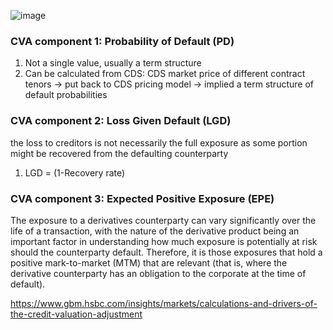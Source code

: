 ![image](https://github.com/mincongzhang/Quant100Public/assets/5571030/7157e122-9585-46b4-b805-d5444fa8926c)


### CVA component 1: Probability of Default (PD)

1. Not a single value, usually a term structure
2. Can be calculated from CDS: CDS market price of different contract tenors -> put back to CDS pricing model -> implied a term structure of default probabilities

### CVA component 2: Loss Given Default (LGD)

the loss to creditors is not necessarily the full exposure as some portion might be recovered from the defaulting counterparty

1. LGD = (1-Recovery rate)

### CVA component 3: Expected Positive Exposure (EPE)

The exposure to a derivatives counterparty can vary significantly over the life of a transaction, with the nature of the derivative product being an important factor in understanding how much exposure is potentially at risk should the counterparty default. Therefore, it is those exposures that hold a positive mark-to-market (MTM) that are relevant (that is, where the derivative counterparty has an obligation to the corporate at the time of default). 

https://www.gbm.hsbc.com/insights/markets/calculations-and-drivers-of-the-credit-valuation-adjustment

